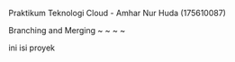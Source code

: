 Praktikum Teknologi Cloud - Amhar Nur Huda (175610087)


Branching and Merging ~ ~ ~ ~

ini isi proyek
